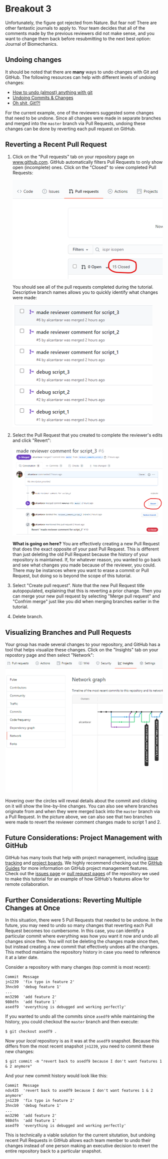 # Breakout 3

Unfortunately, the figure got rejected from Nature. But fear not! There are other fantastic journals to apply to. 
Your team decides that all of the comments made by the previous reviewers did not make sense, and you want to change them
back before resubmitting to the next best option: Journal of Biomechanics.

## Undoing changes
It should be noted that there are **many** ways to undo changes with Git and GitHub. The following resources can help
with different levels of undoing changes:
* [How to undo (almost) anything with git](https://github.blog/2015-06-08-how-to-undo-almost-anything-with-git/)
* [Undoing Commits & Changes](atlassian.com/git/tutorials/undoing-changes)
* [Oh shit, Git!?!](ohshitgit.com)

For the current example, one of the reviewers suggested some changes that need to be undone. Since all changes were
made in separate branches and merged into the `master` branch via Pull Requests, undoing these changes can be done by 
reverting each pull request on GitHub.

## Reverting a Recent Pull Request
1. Click on the "Pull requests" tab on your repository page on www.github.com. GitHub automatically filters Pull Requests
to only show open (incomplete) ones. Click on the "Closed" to view completed Pull Requests:

    ![](media/closed_pr.png)

    You should see all of the pull requests completed during the tutorial. Descriptive branch names allows you to quickly identify
    what changes were made:

    ![](media/past_prs.png)

2. Select the Pull Request that you created to complete the reviewer's edits and click "Revert":

    ![](media/revert_pr1.png)

    **What is going on here?** You are effectively creating a new Pull Request that does the exact opposite of your past Pull Request. This is different
    than just deleting the old Pull Request because the history of your repository is maintained. If, for whatever reason, you
    wanted to go back and see what changes you made because of the reviewer, you could. There may be instances where you want
    to erase a commit or Pull Request, but doing so is beyond the scope of this tutorial. 

3. Select "Create pull request". Note that the new Pull Request title autopopulated, explaining that this is reverting a
prior change. Then you can merge your new pull request by selecting "Merge pull request" and "Confrim merge" just like 
you did when merging branches earlier in the tutorial.

4. Delete branch.

## Visualizing Branches and Pull Requests
Your group has made several changes to your repository, and GitHub has a tool that helps visualize these changes.
Click on the "Insights" tab on your repostory page and then select "Network":
![](media/network2.png)

Hovering over the circles will reveal details about the commit and clicking on it will show the line-by-line changes. 
You can also see where branches originate from and when they were merged back into the `master` branch via a Pull Request.
In the picture above, we can also see that two branches were made to revert the reviewer comment changes made to script 1 and 2.

## Future Considerations: Project Management with GitHub
GitHub has many tools that help with project management, including [issue tracking](https://guides.github.com/features/issues/)
and [project boards](https://docs.github.com/en/github/managing-your-work-on-github/creating-a-project-board). We highly
recommend checking out the [GitHub Guides](https://guides.github.com/) for more information on GitHub project management
features. Check out the [issues page](https://github.com/alcantarar/ASB_Tutorial/issues) or 
[pull request pages](https://github.com/alcantarar/ASB_Tutorial/pulls?q=is%3Apr+is%3Aclosed) of the repository we used 
to make this tutorial for an example of how GitHub's features allow for remote collaboration.

## Further Considerations: Reverting Multiple Changes at Once
In this situation, there were 5 Pull Requests that needed to be undone. In the future, you may need to undo so many changes
that reverting each Pull Request becomes too cumbersome. In this case, you can identify a particular commit where everything
was how you want it now and undo all changes since then. You will not be deleting the changes made since then, but instead
creating a new commit that effectively undoes all the changes. This method maintains the repository history in case you need
to reference it at a later date.

Consider a repository with many changes (top commit is most recent):
```
Commit  Message
jn1239  'fix typo in feature 2'
3hncb9  'debug feature 1'
...
mn3290  'add feature 2'
980dfn  'add feature 1'
asedf9  'everything is debugged and working perfectly'
```
If you wanted to undo all the commits since `asedf9` while maintaining the history, you could checkout the `master` 
branch and then execute:
```
$ git checkout asedf9 .
```
Now your *local* repository is as it was at the `asedf9` snapshot. Because this differs from the most recent snapshot `jn1239`, 
you need to commit these new changes:
```
$ git commit -m "revert back to asedf9 because I don't want features 1 & 2 anymore"
```
And your new commit history would look like this:
```
Commit  Message
nds435  'revert back to asedf9 because I don't want features 1 & 2 anymore'
jn1239  'fix typo in feature 2'
3hncb9  'debug feature 1'
...
mn3290  'add feature 2'
980dfn  'add feature 1'
asedf9  'everything is debugged and working perfectly'
```

This is technically a viable solution for the current situtation, but undoing recent Pull Requests in GitHub allows each
team member to undo their changes instead of one person making an executive decision to revert the entire repository back
to a particular snapshot.